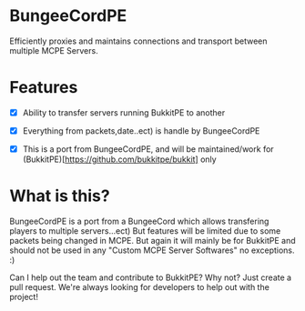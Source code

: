 # BungeeCordPE
 Efficiently proxies and maintains connections and transport between multiple MCPE Servers.
 
 # Features
 - [x] Ability to transfer servers running BukkitPE to another
 - [x] Everything from packets,date..ect) is handle by BungeeCordPE
 - [x] This is a port from BungeeCordPE, and will be maintained/work for (BukkitPE)[https://github.com/bukkitpe/bukkit] only
 

 # What is this?
 BungeeCordPE is a port from a BungeeCord which allows transfering players to multiple servers...ect)
 But features will be limited due to some packets being changed in MCPE. But again it will mainly be for
 BukkitPE and should not be used in any "Custom MCPE Server Softwares" no exceptions. :) 
 
 Can I help out the team and contribute to BukkitPE?
 Why not? Just create a pull request. We're always looking for developers to help out with the project!
 
 

